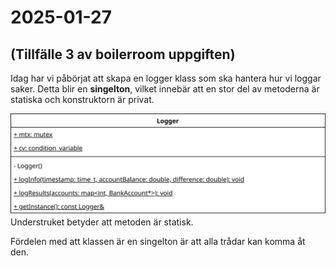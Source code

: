 # 2025-01-27 
## (Tillfälle 3 av boilerroom uppgiften)

Idag har vi påbörjat att skapa en logger klass som ska hantera hur vi loggar saker. Detta blir en **singelton**, vilket innebär att en stor del av metoderna är statiska och konstruktorn är privat. 

![Logger](Assets/LoggerUML.svg)
Understruket betyder att metoden är statisk.

Fördelen med att klassen är en singelton är att alla trådar kan komma åt den. 